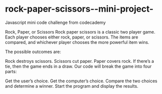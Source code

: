 # rock-paper-scissors--mini-project-
Javascript mini code challenge from codecademy

Rock, Paper, or Scissors
Rock paper scissors is a classic two player game. Each player chooses either rock, paper, or scissors. 
The items are compared, and whichever player chooses the more powerful item wins.

The possible outcomes are:

Rock destroys scissors.
Scissors cut paper.
Paper covers rock.
If there’s a tie, then the game ends in a draw.
Our code will break the game into four parts:

Get the user’s choice.
Get the computer’s choice.
Compare the two choices and determine a winner.
Start the program and display the results.
